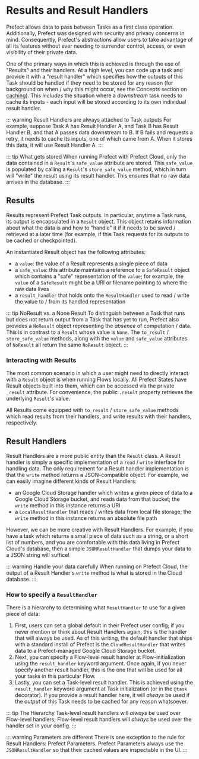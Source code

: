 # Results and Result Handlers

Prefect allows data to pass between Tasks as a first class operation. Additionally, Prefect was designed with security and privacy concerns
in mind. Consequently, Prefect's abstractions allow users to take advantage of all its features without ever needing to surrender control, access, or even visibility of their private data.

One of the primary ways in which this is achieved is through the use of "Results" and their handlers.  At a high level, you can code up a task and provide it with a "result handler" which specifies how the outputs of this Task should be handled if they need to be stored for any reason (for background on when / why this might occur, see the Concepts section on [caching](execution.html#caching)).  This _includes_ the situation where a _downstream_ task needs to cache its inputs - each input will be stored according to its own individual result handler.

::: warning Result Handlers are always attached to Task outputs
For example, suppose Task A has Result Handler A, and Task B has Result Handler B, and that A passes data downstream to B.  If B fails and requests a retry, it needs to cache its inputs, one of which came from A.  When it stores this data, it will use Result Handler A.
:::

::: tip What gets stored
When running Prefect with Prefect Cloud, only the data contained in a `Result`'s `safe_value` attribute are stored.  This `safe_value` is populated by calling a `Result`'s `store_safe_value` method, which in turn will "write" the result using its result handler.  This ensures that no raw data arrives in the database.
:::

## Results

Results represent Prefect Task outputs.  In particular, anytime a Task runs, its output
is encapsulated in a `Result` object.  This object retains information about what the data is and how to "handle" it
if it needs to be saved / retrieved at a later time (for example, if this Task requests for its outputs to be cached or checkpointed).

An instantiated Result object has the following attributes:

- a `value`: the value of a Result represents a single piece of data
- a `safe_value`: this attribute maintains a reference to a `SafeResult` object
    which contains a "safe" representation of the `value`; for example, the `value` of a `SafeResult`
    might be a URI or filename pointing to where the raw data lives
- a `result_handler` that holds onto the `ResultHandler` used to read /
    write the value to / from its handled representation

::: tip NoResult vs. a None Result
To distinguish between a Task that runs but does not return output from a Task that has yet to run, Prefect
also provides a `NoResult` object representing the _absence_ of computation / data.  This is in contrast to a `Result`
whose value is `None`.  The `to_result` / `store_safe_value` methods, along with the `value` and `safe_value` attributes of `NoResult` all return the same `NoResult` object.
:::

### Interacting with Results

The most common scenario in which a user might need to directly interact with a `Result` object is when running Flows locally.  All Prefect States have Result objects built into them, which can be accessed via the private `_result` attribute.  For convenience, the public `.result` property retrieves the underlying `Result`'s value.

All Results come equipped with `to_result` / `store_safe_value` methods which read results from their handlers, and write results with their handlers, respectively.

## Result Handlers

Result Handlers are a more public entity than the `Result` class.  A Result handler is simply a specific implementation of a `read` / `write` interface for handling data.  The only requirement for a Result handler implementation is that the `write` method returns a JSON-compatible object.  For example, we can easily imagine different kinds of Result Handlers:
- an Google Cloud Storage handler which writes a given piece of data to a Google Cloud Storage bucket, and reads data from that bucket; the `write` method in this instance returns a URI
- a `LocalResultHandler` that reads / writes data from local file storage; the `write` method in this instance returns an absolute file path

However, we can be more creative with Result Handlers.  For example, if you have a task which returns a small piece of data such as a string, or a short list of numbers, and you are comfortable with this data living in Prefect Cloud's database, then a simple `JSONResultHandler` that dumps your data to a JSON string will suffice!

::: warning Handle your data carefully
When running on Prefect Cloud, the output of a Result Handler's `write` method is what is stored in the Cloud database.
:::

### How to specify a `ResultHandler`

There is a hierarchy to determining what `ResultHandler` to use for a given piece of data:
1. First, users can set a global default in their Prefect user config; if you never mention or think about Result Handlers again, this is the handler that will always be used.  As of this writing, the default handler that ships with a standard install of Prefect is the `CloudResultHandler` that writes data to a Prefect-managed Google Cloud Storage bucket.
1. Next, you can specify a Flow-level result handler at Flow-initialization using the `result_handler` keyword argument.  Once again, if you never specify another result handler, this is the one that will be used for all your tasks in this particular Flow.
1. Lastly, you can set a Task-level result handler.  This is achieved using the `result_handler` keyword argument at Task initialization (or in the `@task` decorator).  If you provide a result handler here, it will _always_ be used if the _output_ of this Task needs to be cached for any reason whatsoever.

::: tip The Hierarchy
Task-level result handlers will _always_ be used over Flow-level handlers; Flow-level result handlers will _always_ be used over the handler set in your config.
:::

::: warning Parameters are different
There is one exception to the rule for Result Handlers: Prefect Parameters.  Prefect Parameters always use the `JSONResultHandler` so that their cached values are inspectable in the UI.
:::


